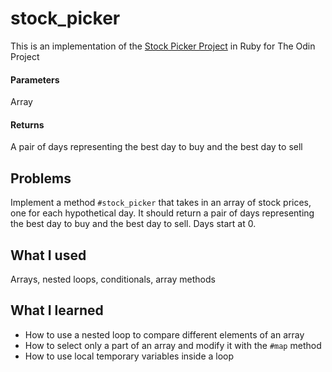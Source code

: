 # stock_picker
This is an implementation of the [Stock Picker Project](https://www.theodinproject.com/lessons/ruby-stock-picker) in Ruby for The Odin Project

#### Parameters
Array

#### Returns
A pair of days representing the best day to buy and the best day to sell

## Problems
Implement a method `#stock_picker` that takes in an array of stock prices, one for each hypothetical day. It should return a pair of days representing the best day to buy and the best day to sell. Days start at 0.

## What I used
Arrays, nested loops, conditionals, array methods

## What I learned
- How to use a nested loop to compare different elements of an array
- How to select only a part of an array and modify it with the `#map` method
- How to use local temporary variables inside a loop
